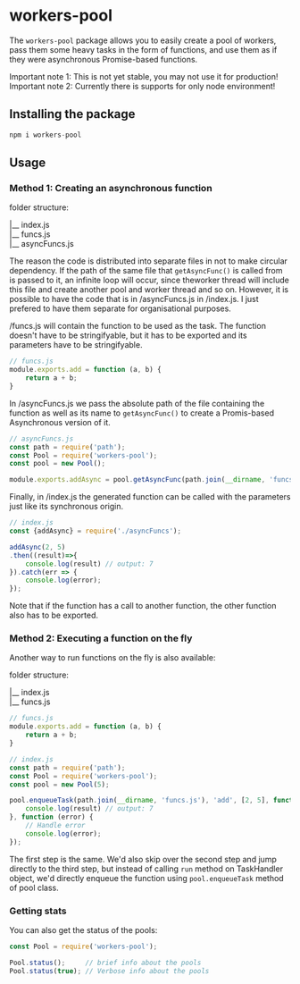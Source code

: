 # workers-pool


The `workers-pool` package allows you to easily create a pool of workers, pass them
some heavy tasks in the form of functions, and use them as if they were asynchronous Promise-based functions.

Important note 1: This is not yet stable, you may not use it for production!  
Important note 2: Currently there is supports for only node environment!

## Installing the package
```js
npm i workers-pool
```

## Usage
### Method 1: Creating an asynchronous function

folder structure:

|__ index.js  
|__ funcs.js  
|__ asyncFuncs.js  

The reason the code is distributed into separate files in not to make circular dependency. If the path of the same file that `getAsyncFunc()` is called from is passed to it, an infinite loop will occur, since theworker thread will include this file and create another pool and worker thread and so on. However, it is possible to have the code that is in /asyncFuncs.js in /index.js. I just prefered to have them separate for organisational purposes.


/funcs.js will contain the function to be used as the task. The function doesn't have to be stringifyable, but it has to be exported and its parameters have to be stringifyable.

```js
// funcs.js
module.exports.add = function (a, b) {
    return a + b;
}
```

In /asyncFuncs.js we pass the absolute path of the file containing the function as well as its name
to `getAsyncFunc()` to create a Promis-based Asynchronous version of it.
```js
// asyncFuncs.js
const path = require('path');
const Pool = require('workers-pool');
const pool = new Pool();

module.exports.addAsync = pool.getAsyncFunc(path.join(__dirname, 'funcs.js'), 'add');
```

Finally, in /index.js the generated function can be called with the parameters 
just like its synchronous origin.
```js
// index.js
const {addAsync} = require('./asyncFuncs');

addAsync(2, 5)
.then((result)=>{
    console.log(result) // output: 7
}).catch(err => {
    console.log(error);
});
```

Note that if the function has a call to another function, the other function also has to be exported.

### Method 2: Executing a function on the fly
Another way to run functions on the fly is also available: 

folder structure:

|__ index.js  
|__ funcs.js  

```js
// funcs.js
module.exports.add = function (a, b) {
    return a + b;
}
```

```js
// index.js
const path = require('path');
const Pool = require('workers-pool');
const pool = new Pool(5);

pool.enqueueTask(path.join(__dirname, 'funcs.js'), 'add', [2, 5], function (result){
    console.log(result) // output: 7
}, function (error) {
    // Handle error
    console.log(error);
});
```
The first step is the same. We'd also skip over the second step and
jump directly to the third step, but instead of calling `run` method
on TaskHandler object, we'd directly enqueue the function using 
`pool.enqueueTask` method of pool class.

### Getting stats
You can also get the status of the pools:
```js
const Pool = require('workers-pool');

Pool.status();     // brief info about the pools
Pool.status(true); // Verbose info about the pools
```